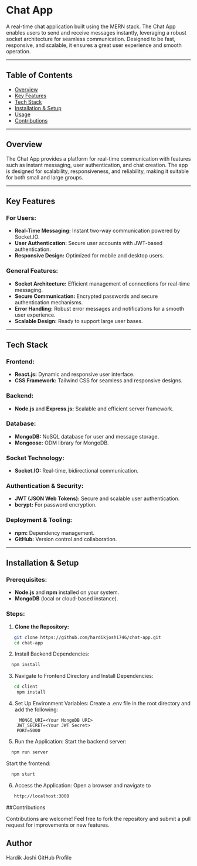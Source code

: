 # Chat App

A real-time chat application built using the MERN stack. The Chat App enables users to send and receive messages instantly, leveraging a robust socket architecture for seamless communication. Designed to be fast, responsive, and scalable, it ensures a great user experience and smooth operation.

---

## Table of Contents

- [Overview](#overview)
- [Key Features](#key-features)
- [Tech Stack](#tech-stack)
- [Installation & Setup](#installation--setup)
- [Usage](#usage)
- [Contributions](#contributions)

---

## Overview

The Chat App provides a platform for real-time communication with features such as instant messaging, user authentication, and chat creation. The app is designed for scalability, responsiveness, and reliability, making it suitable for both small and large groups.

---

## Key Features

### For Users:
- **Real-Time Messaging:** Instant two-way communication powered by Socket.IO.
- **User Authentication:** Secure user accounts with JWT-based authentication.
- **Responsive Design:** Optimized for mobile and desktop users.

### General Features:
- **Socket Architecture:** Efficient management of connections for real-time messaging.
- **Secure Communication:** Encrypted passwords and secure authentication mechanisms.
- **Error Handling:** Robust error messages and notifications for a smooth user experience.
- **Scalable Design:** Ready to support large user bases.

---

## Tech Stack

### Frontend:
- **React.js:** Dynamic and responsive user interface.
- **CSS Framework:** Tailwind CSS for seamless and responsive designs.

### Backend:
- **Node.js** and **Express.js:** Scalable and efficient server framework.

### Database:
- **MongoDB:** NoSQL database for user and message storage.
- **Mongoose:** ODM library for MongoDB.

### Socket Technology:
- **Socket.IO:** Real-time, bidirectional communication.

### Authentication & Security:
- **JWT (JSON Web Tokens):** Secure and scalable user authentication.
- **bcrypt:** For password encryption.

### Deployment & Tooling:
- **npm:** Dependency management.
- **GitHub:** Version control and collaboration.

---

## Installation & Setup

### Prerequisites:
- **Node.js** and **npm** installed on your system.
- **MongoDB** (local or cloud-based instance).

### Steps:

1. **Clone the Repository:**
```bash
   git clone https://github.com/hardikjoshi746/chat-app.git
   cd chat-app
```
2. Install Backend Dependencies:
```bash
  npm install
```

3. Navigate to Frontend Directory and Install Dependencies:
```bash
   cd client
    npm install
```
4. Set Up Environment Variables: Create a .env file in the root directory and add the following:
```
     MONGO_URI=<Your MongoDB URI>
    JWT_SECRET=<Your JWT Secret>
    PORT=5000
```
5. Run the Application:
  Start the backend server:
```bash
  npm run server
```
  Start the frontend:
```bash
  npm start
```
6. Access the Application: Open a browser and navigate to
```bash
   http://localhost:3000
```
   
##Contributions

Contributions are welcome! Feel free to fork the repository and submit a pull request for improvements or new features.

## Author
Hardik Joshi
GitHub Profile

